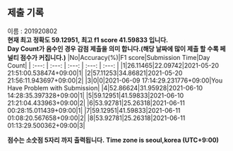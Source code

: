 


  
## 제출 기록  
이름 : 201920802  
**현재 최고 정확도 59.12951, 최고 f1 score 41.59833 입니다.**  
**Day Count가 음수인 경우 감점 제출을 의미 합니다.(해당 날짜에 많이 제출 할 수록 페널티 점수가 커집니다.)**
|No|Accuracy(%)|F1 score|Submission Time|Day Count|
| :---: | :---: | :---: | :---: | :---: |
|1|26.11465|22.09742|2021-05-20 21:51:00.538474+09:00|1|
|2|57.11253|34.86821|2021-05-20 21:56:11.943697+09:00|2|
|3|0|0|2021-06-09 17:14:29.231776+09:00|You Have Problem with Submission|
|4|52.86624|31.95928|2021-06-10 14:28:35.397328+09:00|1|
|5|59.12951|41.59833|2021-06-10 21:21:04.433963+09:00|2|
|6|53.92781|25.26318|2021-06-11 00:28:15.011439+09:00|1|
|7|59.12951|41.59833|2021-06-11 01:08:20.567658+09:00|2|
|8|53.92781|25.26318|2021-06-11 01:13:29.500362+09:00|3|


**점수는 소숫점 5자리 까지 출력됩니다.**
**Time zone is seoul,korea (UTC+9:00)**
